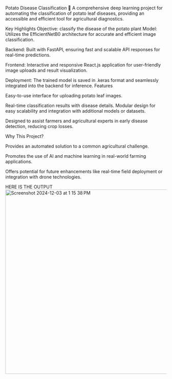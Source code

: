Potato Disease Classification 🌱
A comprehensive deep learning project for automating the classification of potato leaf diseases, providing an accessible and efficient tool for agricultural diagnostics.

Key Highlights
Objective: classify the disease of the potato plant
Model: Utilizes the EfficientNetB0 architecture for accurate and efficient image classification.

Backend: Built with FastAPI, ensuring fast and scalable API responses for real-time predictions.

Frontend: Interactive and responsive React.js application for user-friendly image uploads and result visualization.

Deployment: The trained model is saved in .keras format and seamlessly integrated into the backend for inference.
Features

Easy-to-use interface for uploading potato leaf images.

Real-time classification results with disease details.
Modular design for easy scalability and integration with additional models or datasets.

Designed to assist farmers and agricultural experts in early disease detection, reducing crop losses.

Why This Project?

Provides an automated solution to a common agricultural challenge.

Promotes the use of AI and machine learning in real-world farming applications.

Offers potential for future enhancements like real-time field deployment or integration with drone technologies.



HERE IS THE OUTPUT 
<img width="576" alt="Screenshot 2024-12-03 at 1 15 38 PM" src="https://github.com/user-attachments/assets/e878a3aa-5b55-43f3-a0dc-9ae04901597d">
